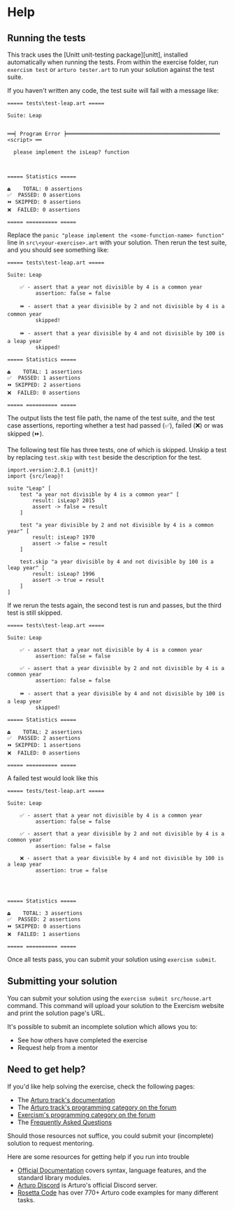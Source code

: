 # Help

## Running the tests

This track uses the [Unitt unit-testing package][unitt], installed automatically when running the tests.
From within the exercise folder, run `exercism test` or `arturo tester.art` to run your solution against the test suite.

If you haven't written any code, the test suite will fail with a message like:

```plaintext
===== tests\test-leap.art =====

Suite: Leap 


══╡ Program Error ╞═════════════════════════════════════════════════ <script> ══

  please implement the isLeap? function



===== Statistics =====

⏏️    TOTAL: 0 assertions
✅  PASSED: 0 assertions
⏩ SKIPPED: 0 assertions
❌  FAILED: 0 assertions

===== ========== =====
```

Replace the `panic "please implement the <some-function-name> function"` line in `src\<your-exercise>.art` with your solution.
Then rerun the test suite, and you should see something like:

```plaintext
===== tests\test-leap.art =====

Suite: Leap

    ✅ - assert that a year not divisible by 4 is a common year
         assertion: false = false

    ⏩ - assert that a year divisible by 2 and not divisible by 4 is a common year 
         skipped!

    ⏩ - assert that a year divisible by 4 and not divisible by 100 is a leap year
         skipped!

===== Statistics =====

⏏️    TOTAL: 1 assertions
✅  PASSED: 1 assertions
⏩ SKIPPED: 2 assertions
❌  FAILED: 0 assertions

===== ========== =====
```

The output lists the test file path, the name of the test suite, and the test case assertions, reporting whether a test had passed (✅), failed (❌) or was skipped (⏩). 

The following test file has three tests, one of which is skipped.
Unskip a test by replacing `test.skip` with `test` beside the description for the test.

```arturo
import.version:2.0.1 {unitt}!
import {src/leap}!

suite "Leap" [
    test "a year not divisible by 4 is a common year" [
        result: isLeap? 2015
        assert -> false = result
    ]

    test "a year divisible by 2 and not divisible by 4 is a common year" [
        result: isLeap? 1970
        assert -> false = result
    ]

    test.skip "a year divisible by 4 and not divisible by 100 is a leap year" [
        result: isLeap? 1996
        assert -> true = result
    ]
]
```

If we rerun the tests again, the second test is run and passes, but the third test is still skipped.


```plaintext
===== tests\test-leap.art =====

Suite: Leap

    ✅ - assert that a year not divisible by 4 is a common year
         assertion: false = false

    ✅ - assert that a year divisible by 2 and not divisible by 4 is a common year 
         assertion: false = false

    ⏩ - assert that a year divisible by 4 and not divisible by 100 is a leap year
         skipped!

===== Statistics =====

⏏️    TOTAL: 2 assertions
✅  PASSED: 2 assertions
⏩ SKIPPED: 1 assertions
❌  FAILED: 0 assertions

===== ========== =====
```

A failed test would look like this

```plaintext
===== tests/test-leap.art =====

Suite: Leap 
 
    ✅ - assert that a year not divisible by 4 is a common year 
         assertion: false = false

    ✅ - assert that a year divisible by 2 and not divisible by 4 is a common year 
         assertion: false = false

    ❌ - assert that a year divisible by 4 and not divisible by 100 is a leap year 
         assertion: true = false




===== Statistics =====

⏏️    TOTAL: 3 assertions
✅  PASSED: 2 assertions
⏩ SKIPPED: 0 assertions
❌  FAILED: 1 assertions

===== ========== =====
```

Once all tests pass, you can submit your solution using `exercism submit`.

[packager]: https://pkgr.art/

## Submitting your solution

You can submit your solution using the `exercism submit src/house.art` command.
This command will upload your solution to the Exercism website and print the solution page's URL.

It's possible to submit an incomplete solution which allows you to:

- See how others have completed the exercise
- Request help from a mentor

## Need to get help?

If you'd like help solving the exercise, check the following pages:

- The [Arturo track's documentation](https://exercism.org/docs/tracks/arturo)
- The [Arturo track's programming category on the forum](https://forum.exercism.org/c/programming/arturo)
- [Exercism's programming category on the forum](https://forum.exercism.org/c/programming/5)
- The [Frequently Asked Questions](https://exercism.org/docs/using/faqs)

Should those resources not suffice, you could submit your (incomplete) solution to request mentoring.

Here are some resources for getting help if you run into trouble

* [Official Documentation][official-docs] covers syntax, language features, and the standard library modules.
* [Arturo Discord][discord] is Arturo's official Discord server.
* [Rosetta Code][rosetta-code] has over 770+ Arturo code examples for many different tasks.

[official-docs]: https://arturo-lang.io/master/documentation/
[discord]: https://discord.gg/YdVK2CB
[rosetta-code]: https://rosettacode.org/wiki/Category:Arturo